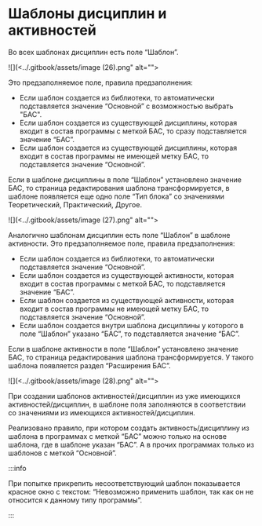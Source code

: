 # Шаблоны дисциплин и активностей

Во всех шаблонах дисциплин есть поле “Шаблон”.

![](<../.gitbook/assets/image (26).png" alt=""><figcaption></figcaption></figure>

Это предзаполняемое поле, правила предзаполнения:

* Если шаблон создается из библиотеки, то автоматически подставляется значение “Основной” с возможностью выбрать "БАС".
* Если шаблон создается из существующей дисциплины, которая входит в состав программы с меткой БАС, то сразу подставляется значение “БАС”.
* Если шаблон создается из существующей дисциплины, которая входит в состав программы не имеющей метку БАС, то подставляется значение “Основной”.

Если в шаблоне дисциплины в поле “Шаблон” установлено значение БАС, то страница редактирования шаблона трансформируется, в шаблоне появляется еще одно поле “Тип блока” со значениями Теоретический, Практический, Другое.&#x20;

![](<../.gitbook/assets/image (27).png" alt=""><figcaption></figcaption></figure>

Аналогично шаблонам дисциплин есть поле “Шаблон” в шаблоне активности. Это предзаполняемое поле, правила предзаполнения:

* Если шаблон создается из библиотеки, то автоматически подставляется значение “Основной”.
* Если шаблон создается из существующей активности, которая входит в состав программы с меткой БАС, то подставляется значение “БАС”.
* Если шаблон создается из существующей активности, которая входит в состав программы не имеющей метку БАС, то подставляется значение “Основной”.
* Если шаблон создается внутри шаблона дисциплины у которого в поле “Шаблон” указано “БАС”, то подставляется значение “БАС”.

Если в шаблоне активности в поле “Шаблон” установлено значение БАС, то страница редактирования шаблона трансформируется. У такого шаблона появляется раздел “Расширения БАС”.

![](<../.gitbook/assets/image (28).png" alt=""><figcaption></figcaption></figure>

При создании шаблонов активностей/дисциплин из уже имеющихся активностей/дисциплин, в шаблоне поля заполняются в соответствии со значениями из имеющихся активностей/дисциплин.

Реализовано правило, при котором создать активность/дисциплину из шаблона в программах с меткой “БАС” можно только на основе шаблона, где в шаблоне указан “БАС”. А в прочих программах только из шаблонов с меткой “Основной”.

:::info

При попытке прикрепить несоответствующий шаблон показывается красное окно с текстом: “Невозможно применить шаблон, так как он не относится к данному типу программы”.

:::
